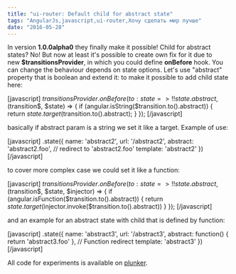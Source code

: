 ```yaml
---
title: "ui-router: Default child for abstract state"
tags: "AngularJs,javascript,ui-router,Хочу сделать мир лучше"
date: "2016-05-28"
---
```


In version **1.0.0alpha0** they finally make it possible! Child for abstract states? No! But now at least it's possible to create own fix for it due to new **$transitionsProvider**, in which you could define **onBefore** hook. You can change the behaviour depends on state options. Let's use "abstract" property that is boolean and extend it: to make it possible to add child state here:

[javascript] $transitionsProvider.onBefore({ to: state => !!state.abstract }, ($transition$, $state) => { if (angular.isString($transition.to().abstract)) { return $state.target($transition.to().abstract); } }); [/javascript]

basically if abstract param is a string we set it like a target. Example of use:

[javascript] .state({ name: 'abstract2', url: '/abstract2', abstract: 'abstract2.foo', // redirect to 'abstract2.foo' template: 'abstract2' }) [/javascript]

to cover more complex case we could set it like a function:

[javascript] $transitionsProvider.onBefore({ to: state => !!state.abstract }, ($transition$, $state, $injector) => { if (angular.isFunction($transition.to().abstract)) { return $state.target($injector.invoke($transition.to().abstract)) } }); [/javascript]

and an example for an abstract state with child that is defined by function:

[javascript] .state({ name: 'abstract3', url: '/abstract3', abstract: function() { return 'abstract3.foo' }, // Function redirect template: 'abstract3' }) [/javascript]

All code for experiments is available on [plunker](https://plnkr.co/edit/vOJlRv9V7fX9G8TNqfKf?p=preview).
